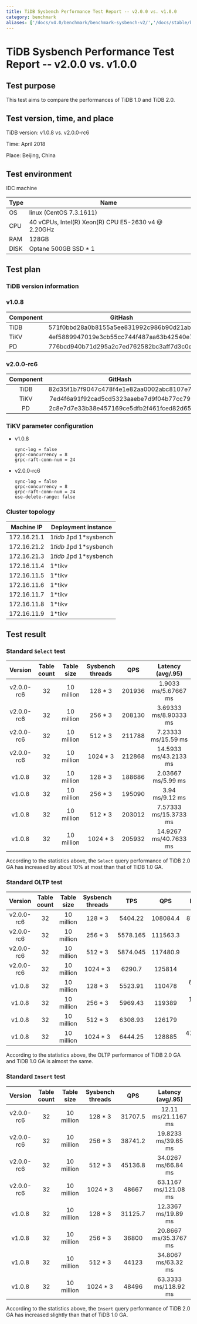 ```yaml
---
title: TiDB Sysbench Performance Test Report -- v2.0.0 vs. v1.0.0
category: benchmark
aliases: ['/docs/v4.0/benchmark/benchmark-sysbench-v2/','/docs/stable/benchmark/sysbench-v2/']
---
```


# TiDB Sysbench Performance Test Report -- v2.0.0 vs. v1.0.0

## Test purpose

This test aims to compare the performances of TiDB 1.0 and TiDB 2.0.

## Test version, time, and place

TiDB version: v1.0.8 vs. v2.0.0-rc6

Time: April 2018

Place: Beijing, China

## Test environment

IDC machine

| Type | Name |
| -------- | --------- |
| OS | linux (CentOS 7.3.1611) |
| CPU | 40 vCPUs, Intel(R) Xeon(R) CPU E5-2630 v4 @ 2.20GHz |
| RAM | 128GB |
| DISK | Optane 500GB SSD * 1 |

## Test plan

### TiDB version information

### v1.0.8

| Component | GitHash |
| -------- | --------- |
| TiDB | 571f0bbd28a0b8155a5ee831992c986b90d21ab7 |
| TiKV | 4ef5889947019e3cb55cc744f487aa63b42540e7 |
| PD | 776bcd940b71d295a2c7ed762582bc3aff7d3c0e |

### v2.0.0-rc6

| Component | GitHash |
| :--------: | :---------: |
| TiDB | 82d35f1b7f9047c478f4e1e82aa0002abc8107e7 |
| TiKV | 7ed4f6a91f92cad5cd5323aaebe7d9f04b77cc79 |
| PD | 2c8e7d7e33b38e457169ce5dfb2f461fced82d65 |

### TiKV parameter configuration

- v1.0.8

    ```
    sync-log = false
    grpc-concurrency = 8
    grpc-raft-conn-num = 24
    ```

- v2.0.0-rc6

    ```
    sync-log = false
    grpc-concurrency = 8
    grpc-raft-conn-num = 24
    use-delete-range: false
    ```

### Cluster topology

| Machine IP | Deployment instance |
|--------------|------------|
| 172.16.21.1 | 1*tidb 1*pd 1*sysbench |
| 172.16.21.2 | 1*tidb 1*pd 1*sysbench |
| 172.16.21.3 | 1*tidb 1*pd 1*sysbench |
| 172.16.11.4 | 1*tikv |
| 172.16.11.5 | 1*tikv |
| 172.16.11.6 | 1*tikv |
| 172.16.11.7 | 1*tikv |
| 172.16.11.8 | 1*tikv |
| 172.16.11.9 | 1*tikv |

## Test result

### Standard `Select` test

| Version | Table count | Table size | Sysbench threads |QPS | Latency (avg/.95) |
| :---: | :---: | :---: | :---: | :---: | :---: |
| v2.0.0-rc6 | 32 | 10 million | 128 * 3 |  201936 | 1.9033 ms/5.67667 ms |
| v2.0.0-rc6 | 32 | 10 million | 256 * 3 | 208130 | 3.69333 ms/8.90333 ms  |
| v2.0.0-rc6 | 32 | 10 million | 512 * 3 |  211788 | 7.23333 ms/15.59 ms |
| v2.0.0-rc6 | 32 | 10 million | 1024 * 3 |  212868 | 14.5933 ms/43.2133 ms |
| v1.0.8  | 32 | 10 million | 128 * 3 |  188686 | 2.03667 ms/5.99 ms  |
| v1.0.8  | 32 | 10 million | 256 * 3 |  195090  |3.94 ms/9.12 ms  |
| v1.0.8  | 32 | 10 million | 512 * 3 |  203012 | 7.57333 ms/15.3733 ms  |
| v1.0.8  | 32 | 10 million | 1024 * 3 |  205932 | 14.9267 ms/40.7633 ms |

According to the statistics above, the `Select` query performance of TiDB 2.0 GA has increased by about 10% at most than that of TiDB 1.0 GA.

### Standard OLTP test

| Version | Table count | Table size | Sysbench threads | TPS | QPS | Latency (avg/.95) |
| :---: | :---: | :---: | :---: | :---: | :---: | :---:|
| v2.0.0-rc6 | 32 | 10 million | 128 * 3 | 5404.22 | 108084.4 | 87.2033 ms/110 ms |
| v2.0.0-rc6 | 32 | 10 million | 256 * 3 | 5578.165 | 111563.3 | 167.673 ms/275.623 ms |
| v2.0.0-rc6 | 32 | 10 million | 512 * 3 | 5874.045 | 117480.9 | 315.083 ms/674.017 ms |
| v2.0.0-rc6 | 32 | 10 million | 1024 * 3 | 6290.7 | 125814 | 529.183 ms/857.007 ms |
| v1.0.8 | 32 | 10 million | 128 * 3 | 5523.91 | 110478 | 69.53 ms/88.6333 ms |
| v1.0.8 | 32 | 10 million | 256 * 3 | 5969.43 | 119389 |128.63 ms/162.58 ms |
| v1.0.8 | 32 | 10 million | 512 * 3 | 6308.93 | 126179 | 243.543 ms/310.913 ms |
| v1.0.8 | 32 | 10 million | 1024 * 3 | 6444.25 | 128885 | 476.787ms/635.143 ms |

According to the statistics above, the OLTP performance of TiDB 2.0 GA and TiDB 1.0 GA is almost the same.

### Standard `Insert` test

| Version | Table count | Table size | Sysbench threads | QPS | Latency (avg/.95) |
| :---: | :---: | :---: | :---: | :---: | :---: |
| v2.0.0-rc6 | 32 | 10 million | 128 * 3 | 31707.5 | 12.11 ms/21.1167 ms |
| v2.0.0-rc6 | 32 | 10 million | 256 * 3 | 38741.2 | 19.8233 ms/39.65 ms |
| v2.0.0-rc6 | 32 | 10 million | 512 * 3 | 45136.8 | 34.0267 ms/66.84 ms |
| v2.0.0-rc6 | 32 | 10 million | 1024 * 3 | 48667 | 63.1167 ms/121.08 ms |
| v1.0.8 | 32 | 10 million | 128 * 3 | 31125.7 | 12.3367 ms/19.89 ms |
| v1.0.8 | 32 | 10 million | 256 * 3 | 36800 | 20.8667 ms/35.3767 ms |
| v1.0.8 | 32 | 10 million | 512 * 3 | 44123 | 34.8067 ms/63.32 ms |
| v1.0.8 | 32 | 10 million | 1024 * 3 | 48496 | 63.3333 ms/118.92 ms |

According to the statistics above, the `Insert` query performance of TiDB 2.0 GA has increased slightly than that of TiDB 1.0 GA.
